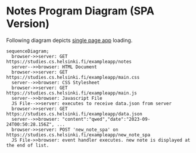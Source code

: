# Notes Program Diagram (SPA Version)
Following diagram depicts [single page app](https://studies.cs.helsinki.fi/exampleapp/spa "notes") loading.

```mermaid
sequenceDiagram;
  browser->>server: GET https://studies.cs.helsinki.fi/exampleapp/notes
  server-->>browser: HTML Document
  browser->>server: GET https://studies.cs.helsinki.fi/exampleapp/main.css
  server-->>browser: CSS Stylesheet
  browser->>server: GET https://studies.cs.helsinki.fi/exampleapp/main.js
  server-->>browser: Javascript File
  JS File-->>server: executes to receive data.json from server
  browser->>server: GET https://studies.cs.helsinki.fi/exampleapp/data.json
  server-->>browser: "content":"qwed","date":"2023-09-24T00:50:28.156Z", ...
  browser->>server: POST 'new_note_spa' on https://studies.cs.helsinki.fi/exampleapp/new_note_spa
  JS File->>browser: event handler executes. new note is displayed at the end of list.
```
